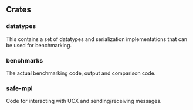 ## Crates


### datatypes

This contains a set of datatypes and serialization implementations that can be
used for benchmarking.

### benchmarks

The actual benchmarking code, output and comparison code.

### safe-mpi

Code for interacting with UCX and sending/receiving messages.
